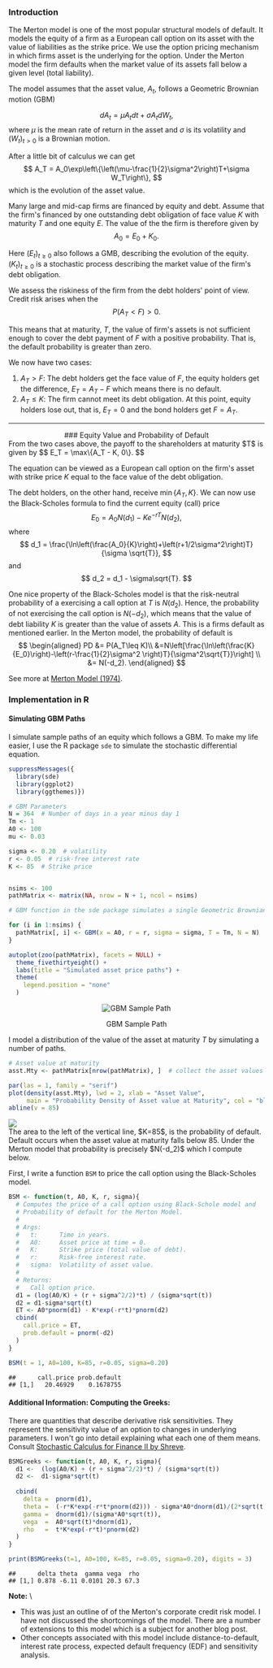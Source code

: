 
### Introduction

The Merton model is one of the most popular structural models of default. It models the equity of a firm as a European call option on its asset with the value of liabilities as the strike price. We use the option pricing mechanism in which firms asset is the underlying for the option. Under the Merton model the firm defaults when the market value of its assets fall below a given level (total liability). 

The model assumes that the asset value, $A_t$, follows a Geometric Brownian motion (GBM)

$$
dA_t=\mu A_tdt + \sigma A_t dW_t,
$$
where $\mu$ is the mean rate of return in the asset and $\sigma$ is its volatility and $(W_t)_{t>0}$ is a Brownian motion.

After a little bit of calculus we can get
$$
A_T = A_0\exp\left\{\left(\mu-\frac{1}{2}\sigma^2\right)T+\sigma W_T\right\},
$$
which is the evolution of the asset value.

Many large and mid-cap firms are financed by equity and debt. Assume that the firm's financed by one outstanding debt obligation of face value $K$ with maturity $T$ and one equity $E$. The value of the the firm is therefore given by
$$
A_0 = E_0 + K_0.
$$

Here $(E_t)_{t\geq 0}$ also follows a GMB, describing the evolution of the equity. $(K_t)_{t\geq 0}$ is a stochastic process describing the market value of the firm's debt obligation.

We assess the riskiness of the firm from the debt holders' point of view. Credit risk arises when the 
$$
P(A_T<F)>0.
$$

This means that at maturity, $T$, the value of firm's assets is not sufficient enough to cover the debt payment of $F$ with a positive probability. That is, the default probability is greater than zero.


We now have two cases:

1. $A_T > F$: The debt holders get the face value of $F$, the equity holders get the difference, $E_T=A_T-F$ which means there is no default.
2. $A_T \leq K$: The firm cannot meet its debt obligation. At this point, equity holders lose out, that is, $E_T=0$ and the bond holders get $F=A_T$.


****

<center>
### Equity Value and Probability of Default
</center>
From the two cases above, the payoff to the shareholders at maturity $T$ is given by
$$
E_T = \max\{A_T - K, 0\}.
$$
 
The equation can be viewed as a European call option on the firm's asset with strike price $K$ equal to the face value of the debt obligation.

The debt holders, on the other hand, receive $\min\{A_T,K\}$.
We can now use the Black-Scholes formula to find the current equity (call) price
$$
E_0 = A_0N(d_1)-Ke^{-rT}N(d_2),
$$
where
$$
d_1 = \frac{\ln\left(\frac{A_0}{K}\right)+\left(r+1/2\sigma^2\right)T}{\sigma \sqrt{T}},
$$
and
$$
d_2 = d_1 - \sigma\sqrt{T}.
$$

One nice property of the Black-Scholes model is that the risk-neutral probability of a exercising a call option at $T$ is $N(d_2)$. Hence, the probability of not exercising  the call option is $N(-d_2)$, which means that the value of debt liability $K$ is greater than the value of assets $A$. This is a firms default as mentioned earlier. In the Merton model, the probability of default is 
$$
\begin{aligned}
PD &= P(A_T\leq K)\\
&=N\left[\frac{\ln\left(\frac{K}{E_0}\right)-\left(r-\frac{1}{2}\sigma^2 \right)T}{\sigma^2\sqrt{T}}\right] \\
&= N(-d_2).
\end{aligned}
$$

See more at <a href="http://onlinelibrary.wiley.com/doi/10.1111/j.1540-6261.1974.tb03058.x/pdf" target="_blank">Merton Model (1974)</a>.

### Implementation in R

#### Simulating GBM Paths
I simulate sample paths of an equity which follows a GBM. To make my life easier, I use the R package `sde` to simulate the stochastic differential equation. 

```r
suppressMessages({
  library(sde)
  library(ggplot2)
  library(ggthemes)})

# GBM Parameters
N = 364  # Number of days in a year minus day 1
Tm <- 1  
A0 <- 100
mu <- 0.03

sigma <- 0.20  # volatility
r <- 0.05  # risk-free interest rate
K <- 85  # Strike price


nsims <- 100
pathMatrix <- matrix(NA, nrow = N + 1, ncol = nsims)

# GBM function in the sde package simulates a single Geometric Brownian motion path

for (i in 1:nsims) {
  pathMatrix[, i] <- GBM(x = A0, r = r, sigma = sigma, T = Tm, N = N)
}

autoplot(zoo(pathMatrix), facets = NULL) +
  theme_fivethirtyeight() +
  labs(title = "Simulated asset price paths") +
  theme(
    legend.position = "none"
  )
```

<div class="figure" style="text-align: center">
<img src="creditRisk_Merton_files/figure-html/unnamed-chunk-1-1.png" alt="GBM Sample Path"  />
<p class="caption">GBM Sample Path</p>
</div>

I model a distribution of the value of the asset at maturity $T$ by simulating a number of paths.  


```r
# Asset value at maturity
asst.Mty <- pathMatrix[nrow(pathMatrix), ]  # collect the asset values from each path

par(las = 1, family = "serif")
plot(density(asst.Mty), lwd = 2, xlab = "Asset Value", 
     main = "Probability Density of Asset value at Maturity", col = "blue3")
abline(v = 85)
```

<img src="creditRisk_Merton_files/figure-html/unnamed-chunk-2-1.png" style="display: block; margin: auto;" />
The area to the left of the vertical line, $K=85$, is the probability of default. Default occurs when the asset value at maturity falls below 85. Under the Merton model that probability is precisely $N(-d_2)$ which I compute below. 

First, I write a function `BSM` to price the call option using the Black-Scholes model.


```r
BSM <- function(t, A0, K, r, sigma){
  # Computes the price of a call option using Black-Schole model and
  # Probability of default for the Merton Model.
  # 
  # Args: 
  #   t:      Time in years.
  #   A0:     Asset price at time = 0.
  #   K:      Strike price (total value of debt).
  #   r:      Risk-free interest rate.
  #   sigma:  Volatility of asset value.
  #
  # Returns:
  #   Call option price.
  d1 = (log(A0/K) + (r + sigma^2/2)*t) / (sigma*sqrt(t))
  d2 = d1-sigma*sqrt(t)
  ET <- A0*pnorm(d1) - K*exp(-r*t)*pnorm(d2)
  cbind(
    call.price = ET,
    prob.default = pnorm(-d2)
  )
}

BSM(t = 1, A0=100, K=85, r=0.05, sigma=0.20)
```

```
##      call.price prob.default
## [1,]   20.46929    0.1678755
```



#### Additional Information: Computing the Greeks:

There are quantities that describe derivative risk sensitivities. They represent the sensitivity value of an option to changes in underlying parameters. I won't go into detail explaining what each one of them means. Consult <a href="http://www.springer.com/us/book/9780387401010" target="_blank">Stochastic Calculus for Finance II by Shreve</a>.



```r
BSMGreeks <- function(t, A0, K, r, sigma){
  d1 <-  (log(A0/K) + (r + sigma^2/2)*t) / (sigma*sqrt(t))
  d2 <-  d1-sigma*sqrt(t)
  
  cbind(
    delta =  pnorm(d1),
    theta =  (-r*K*exp(-r*t*pnorm(d2))) - sigma*A0*dnorm(d1)/(2*sqrt(t)),
    gamma =  dnorm(d1)/(sigma*A0*sqrt(t)),
    vega  =  A0*sqrt(t)*dnorm(d1),
    rho   =  t*K*exp(-r*t)*pnorm(d2)
  )
}

print(BSMGreeks(t=1, A0=100, K=85, r=0.05, sigma=0.20), digits = 3)
```

```
##      delta theta  gamma vega  rho
## [1,] 0.878 -6.11 0.0101 20.3 67.3
```

**Note:** \
- This was just an outline of of the Merton's corporate credit risk model. I have not discussed the shortcomings of the model. There are a number of extensions to this model which is a subject for another blog post.
- Other concepts associated with this model include distance-to-default, interest rate process, expected default frequency (EDF) and sensitivity analysis.


